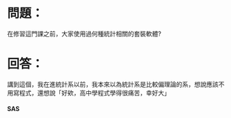 # 問題：
在修習這門課之前，大家使用過何種統計相關的套裝軟體?
# 回答：
講到這個，我在進統計系以前，我本來以為統計系是比較偏理論的系，想說應該不用寫程式，還想說「好欸，高中學程式學得很痛苦，幸好大」
#### SAS